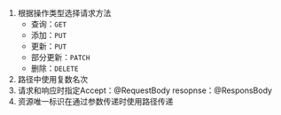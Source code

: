 1. 根据操作类型选择请求方法
   - 查询：`GET`
   - 添加：`PUT`
   - 更新：`PUT`
   - 部分更新：`PATCH`
   - 删除：`DELETE`
2. 路径中使用复数名次
3. 请求和响应时指定Accept：@RequestBody resopnse：@ResponsBody
4. 资源唯一标识在通过参数传递时使用路径传递